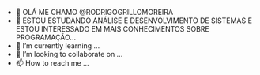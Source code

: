 - 👋 OLÁ ME CHAMO @RODRIGOGRILLOMOREIRA
- 👀 ESTOU ESTUDANDO ANÁLISE E DESENVOLVIMENTO DE SISTEMAS E ESTOU INTERESSADO EM MAIS CONHECIMENTOS SOBRE PROGRAMAÇÃO...
- 🌱 I’m currently learning ...
- 💞️ I’m looking to collaborate on ...
- 📫 How to reach me ...

<!---
RODRIGOGRILLOMOREIRA/RODRIGOGRILLOMOREIRA is a ✨ special ✨ repository because its `README.md` (this file) appears on your GitHub profile.
You can click the Preview link to take a look at your changes.
--->
